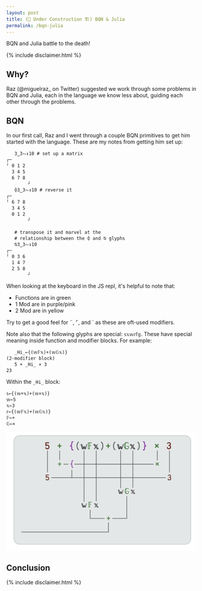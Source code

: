 ```yaml
---
layout: post
title: (👷 Under Construction 🏗) BQN & Julia
permalink: /bqn-julia
---
```


BQN and Julia battle to the death!

{% include disclaimer.html %}

## Why?

Raz (@miguelraz_ on Twitter) suggested we work through some problems in BQN and Julia, each in the language we know less about, guiding each other through the problems.

## BQN

In our first call, Raz and I went through a couple BQN primitives to get him started with the language.
These are my notes from getting him set up:

```
   3‿3⥊↕10 # set up a matrix
┌─
╵ 0 1 2
  3 4 5
  6 7 8
        ┘
   ⌽3‿3⥊↕10 # reverse it
┌─
╵ 6 7 8
  3 4 5
  0 1 2
        ┘

   # transpose it and marvel at the
   # relationship between the ⌽ and ⍉ glyphs
   ⍉3‿3⥊↕10 
┌─
╵ 0 3 6
  1 4 7
  2 5 8
        ┘
```

When looking at the keyboard in the JS repl, it's helpful to note that:

* Functions are in green
* 1 Mod are in purple/pink
* 2 Mod are in yellow

Try to get a good feel for ¨, ⌜, and ´ as these are oft-used modifiers.

Note also that the following glyphs are special: `𝕤𝕩𝕨𝕣𝕗𝕘`.
These have special meaning inside function and modifier blocks.
For example:

```
   _Hi_←{(𝕨𝔽𝕩)+(𝕨𝔾𝕩)}
(2-modifier block)
   5 + _Hi_ × 3
23
```

Within the `_Hi_` block:
```
𝕤←{(𝕨+𝕩)+(𝕨×𝕩)}
𝕨←5
𝕩←3
𝕣←{(𝕨𝔽𝕩)+(𝕨𝔾𝕩)}
𝔽←+
𝔾←×
```

![Image explanation of this](/images/bqn-julia/2modifblock.png)

## Conclusion


{% include disclaimer.html %}
